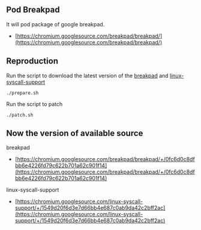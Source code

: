 ## Pod Breakpad

It will pod package of google breakpad.
* [https://chromium.googlesource.com/breakpad/breakpad/](https://chromium.googlesource.com/breakpad/breakpad/)

## Reproduction

Run the script to download the latest version of the [breakpad](https://chromium.googlesource.com/breakpad/breakpad/) and [linux-syscall-support](https://chromium.googlesource.com/linux-syscall-support/)

```
./prepare.sh
```

Run the script to patch
```
./patch.sh
```

## Now the version of available source

breakpad
* [https://chromium.googlesource.com/breakpad/breakpad/+/0fc6d0c8dfbb6e4226fd79c622b701a62c901f14](https://chromium.googlesource.com/breakpad/breakpad/+/0fc6d0c8dfbb6e4226fd79c622b701a62c901f14)

linux-syscall-support
* [https://chromium.googlesource.com/linux-syscall-support/+/1549d20f6d3e7d66bb4e687c0ab9da42c2bff2ac](https://chromium.googlesource.com/linux-syscall-support/+/1549d20f6d3e7d66bb4e687c0ab9da42c2bff2ac)
